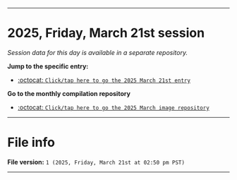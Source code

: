 
***

# 2025, Friday, March 21st session

_Session data for this day is available in a separate repository._

**Jump to the specific entry:**

- [:octocat: `Click/tap here to go the 2025 March 21st entry`](https://github.com/seanpm2001/SeansLifeArchive_Images_ModernSmurfsVillage_Y2025_V3/tree/SeansLifeArchive_ModernSmurfsVillage_Y2025_V3_Main-dev/2025/03_March/21/)

**Go to the monthly compilation repository**

- [:octocat: `Click/tap here to go the 2025 March image repository`](https://github.com/seanpm2001/SeansLifeArchive_Images_ModernSmurfsVillage_Y2025_V3/)

***

# File info

**File version:** `1 (2025, Friday, March 21st at 02:50 pm PST)`

***

